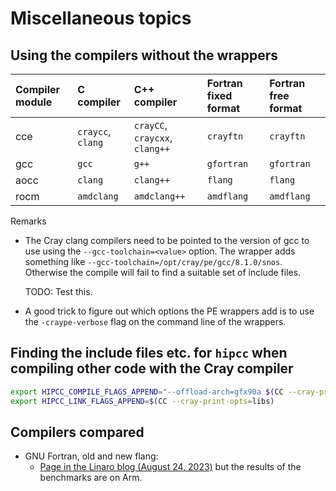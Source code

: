 # Miscellaneous topics

## Using the compilers without the wrappers

| Compiler module | C compiler        | C++ compiler                   | Fortran fixed format | Fortran free format |
|:----------------|:------------------|:-------------------------------|:---------------------|:--------------------|
| cce             | `craycc`, `clang` | `crayCC`, `craycxx`, `clang++` | `crayftn`            | `crayftn`           |
| gcc             | `gcc`             | `g++`                          | `gfortran`           | `gfortran`          |
| aocc            | `clang`           | `clang++`                      | `flang`              | `flang`             |
| rocm            | `amdclang`        | `amdclang++`                   | `amdflang`           | `amdflang`          |

Remarks

-   The Cray clang compilers need to be pointed to the version of gcc to use using the
    `--gcc-toolchain=<value>` option. The wrapper adds something like
    `--gcc-toolchain=/opt/cray/pe/gcc/8.1.0/snos`.
    Otherwise the compile will fail to find a suitable set of include files.

    TODO: Test this.

-   A good trick to figure out which options the PE wrappers add is to use the
    `-craype-verbose` flag on the command line of the wrappers.


## Finding the include files etc. for `hipcc` when compiling other code with the Cray compiler

```bash
export HIPCC_COMPILE_FLAGS_APPEND="--offload-arch=gfx90a $(CC --cray-print-opts=cflags)"
export HIPCC_LINK_FLAGS_APPEND=$(CC --cray-print-opts=libs)
```


## Compilers compared

-   GNU Fortran, old and new flang:
    -   [Page in the Linaro blog (August 24, 2023)](https://www.linaro.org/blog/comparing-llvm-flang-with-other-fortran-compilers/)
        but the results of the benchmarks are on Arm.

